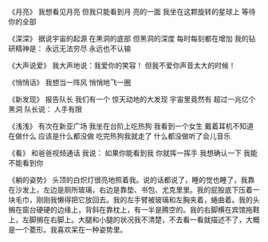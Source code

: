 

《月亮》
我想看见月亮
但我只能看到月
亮的一面
我坐在这颗旋转的星球上
等待你的全部


《深深》
据说宇宙的起源
在黑洞的底部
但黑洞的深度
每时每刻都在增加
我的钻研精神是：
永远无法穷尽
永远也不认输


《大声说爱》
我大声地说：我爱你的笑容！
但我不爱你声音太大的时候！


《悄悄话》
我想当一阵风
悄悄地飞一圈


《新发现》
报告队长
我们有一个
惊天动地的大发现
宇宙里竟然有
超过一兆亿个黑洞
队长说：
人手有限


《浅浅》
有次在新亚广场
我坐在台阶上吃热狗
我看到一个女生
戴着耳机不知道在做什么
应该是什么都没做
吃完热狗我就走了
什么都没做听了会儿音乐


《看》
和爸爸视频通话
我说：
如果你能看到我
你就挥一挥手
我想确认一下
我能不能看到你


《躺的姿势》
头顶的白炽灯很亮地照着我。说的话都说了，睡的觉也睡了，我靠在沙发上，左边是厕所玻璃，右边是靠垫、书包、尤克里里。我的屁股底下压着一块毛巾，刚刚我懒得把它放回去。我的左手臂被玻璃和左胸夹着，蜷曲着。我的头搁在窗台硬硬的边缘上，背斜在靠枕上，有一半是腾空的。我的右脚横在宾馆拖鞋上，左脚搁在右脚上。大腿和小腿的状况我不清楚，不去看一看就描述不了，大概是一个菱形。我喜欢呆在一种姿势里。